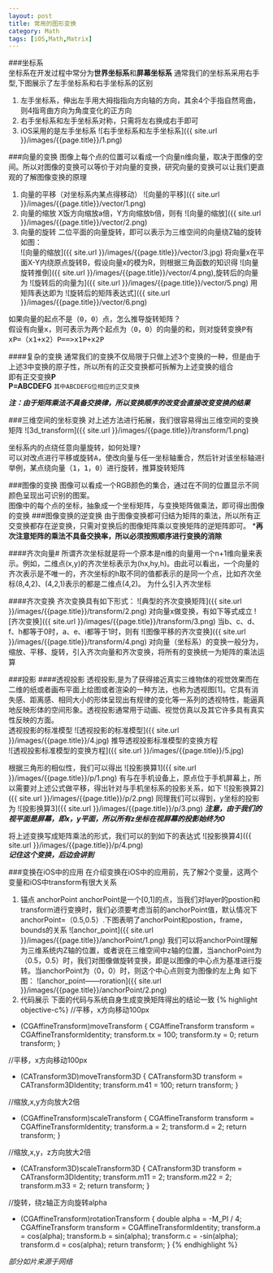 ```yaml
---
layout: post
title: 常用的图形变换
category: Math
tags: [iOS,Math,Matrix]
---
```


###坐标系  
坐标系在开发过程中常分为**世界坐标系**和**屏幕坐标系**
通常我们的坐标系采用右手型,下图展示了左手坐标系和右手坐标系的区别  
1. 左手坐标系，伸出左手用大拇指指向方向轴的方向，其余4个手指自然弯曲，则4指弯曲方向为角度变化的正方向
2. 右手坐标系和左手坐标系对称，只需将左右换成右手即可  
3. iOS采用的是左手坐标系
![右手坐标系和左手坐标系]({{ site.url }}/images/{{page.title}}/1.png)

###向量的变换
图像上每个点的位置可以看成一个向量n维向量，取决于图像的空间。所以对图像的变换可以等价于对向量的变换，研究向量的变换可以让我们更直观的了解图像变换的原理
1. 向量的平移（对坐标系内某点得移动）
![向量的平移]({{ site.url }}/images/{{page.title}}/vector/1.png)
2. 向量的缩放
X饭方向缩放a倍，Y方向缩放b倍，则有
![向量的缩放]({{ site.url }}/images/{{page.title}}/vector/2.png)
3. 向量的旋转 
二位平面的向量旋转，即可以表示为三维空间的向量绕Z轴的旋转
如图：  
![向量的缩放]({{ site.url }}/images/{{page.title}}/vector/3.jpg)
将向量x在平面X-Y内绕原点旋转B，假设向量x的模为R，则根据三角函数的知识得
![向量旋转推倒]({{ site.url }}/images/{{page.title}}/vector/4.png),旋转后的向量为
![旋转后的向量为]({{ site.url }}/images/{{page.title}}/vector/5.png)
用矩阵表达即为
![旋转后的矩阵表达式]({{ site.url }}/images/{{page.title}}/vector/6.png)

<pre>
如果向量的起点不是（0，0）点，怎么推导旋转矩阵？
假设有向量x，则可表示为两个起点为（0，0）的向量的和，则对旋转变换P有
xP=（x1+x2）P==>x1P+x2P
</pre>


####复杂的变换
通常我们的变换不仅局限于只做上述3个变换的一种，但是由于上述3中变换的原子性，所以所有的正交变换都可拆解为上述变换的组合  
即有正交变换**P**  
**P=ABCDEFG**
`其中ABCDEFG位相应的正交变换`

***注：由于矩阵乘法不具备交换律，所以变换顺序的改变会直接改变变换的结果***

###三维空间的坐标变换
对上述方法进行拓展，我们很容易得出三维空间的变换矩阵
![3d_transform]({{ site.url }}/images/{{page.title}}/transform/1.png)

<pre>
坐标系内的点绕任意向量旋转，如何处理?
可以对改点进行平移或旋转A，使改向量与任一坐标轴重合，然后针对该坐标轴进行旋转。旋转接受后，再对旋转后的做逆变换，即乘以inv（A）
举例，某点绕向量（1，1，0）进行旋转，推算旋转矩阵
</pre>

###图像的变换
图像可以看成一个RGB颜色的集合，通过在不同的位置显示不同颜色呈现出可识别的图案。  
图像中的每个点的坐标，抽象成一个坐标矩阵，与变换矩阵做乘法，即可得出图像的变换
###图像变换的逆变换
由于图像变换都可归结为矩阵的乘法，所以所有正交变换都存在逆变换，只需对变换后的图像矩阵乘以变换矩阵的逆矩阵即可。
***再次注意矩阵的乘法不具备交换率，所以必须按照顺序进行变换的消除**

####齐次向量#
所谓齐次坐标就是将一个原本是n维的向量用一个n+1维向量来表示。例如，二维点(x,y)的齐次坐标表示为(hx,hy,h)。由此可以看出，一个向量的齐次表示是不唯一的，齐次坐标的h取不同的值都表示的是同一个点，比如齐次坐标(8,4,2)、(4,2,1)表示的都是二维点(4,2)。
为什么引入齐次坐标

####齐次变换
齐次变换具有如下形式：
![典型的齐次变换矩阵]({{ site.url }}/images/{{page.title}}/transform/2.png)
对向量x做变换，有如下等式成立
![齐次变换]({{ site.url }}/images/{{page.title}}/transform/3.png)
当b、c、d、f、h都等于0时，a、e、i都等于1时，则有
![图像平移的齐次变换]({{ site.url }}/images/{{page.title}}/transform/4.png)
对向量（坐标系）的变换一般分为，缩放、平移、旋转，引入齐次向量和齐次变换，将所有的变换统一为矩阵的乘法运算

###投影
####透视投影
透视投影,是为了获得接近真实三维物体的视觉效果而在二维的纸或者画布平面上绘图或者渲染的一种方法，也称为透视图[1]。它具有消失感、距离感、相同大小的形体呈现出有规律的变化等一系列的透视特性，能逼真地反映形体的空间形象。透视投影通常用于动画、视觉仿真以及其它许多具有真实性反映的方面。  
透视投影的标准模型
![透视投影的标准模型]({{ site.url }}/images/{{page.title}}/4.jpg)
推导透视投影标准模型的变换方程  
![透视投影标准模型的变换方程]({{ site.url }}/images/{{page.title}}/5.jpg)

根据三角形的相似性，我们可以得出
![投影换算1]({{ site.url }}/images/{{page.title}}/p/1.png)
有与在手机设备上，原点位于手机屏幕上，所以需要对上述公式做平移，得出针对与手机坐标系的投影关系，如下
![投影换算2]({{ site.url }}/images/{{page.title}}/p/2.png)
同理我们可以得到，y坐标的投影为
![投影换算3]({{ site.url }}/images/{{page.title}}/p/3.png)
***注意，由于我们的视平面是屏幕，即x，y平面，所以所有z坐标在视屏幕的投影始终为0***

将上述变换写成矩阵乘法的形式，我们可以的到如下的表达式
![投影换算4]({{ site.url }}/images/{{page.title}}/p/4.png)         
***记住这个变换，后边会讲到***


###变换在iOS中的应用
在介绍变换在iOS中的应用前，先了解2个变量，这两个变量和iOS中transform有很大关系
1. 锚点
anchorPoint anchorPoint是一个[0,1]的点，当我们对layer的postion和transform进行变换时，我们必须要考虑当前的anchorPoint值，默认情况下anchorPoint=（0.5,0.5）.下图表明了anchorPoint和postion，frame，bounds的关系
![anchor_point]({{ site.url }}/images/{{page.title}}/anchorPoint/1.png)
我们可以将anchorPoint理解为三维系统内Z轴的位置，或者说在三维空间中z轴的位置，当anchorPoint为（0.5，0.5）时，我们对图像做旋转变换，即是以图像的中心点为基准进行旋转。当anchorPoint为（0，0）时，则这个中心点则变为图像的左上角
如下图：
![anchor_point——roration]({{ site.url }}/images/{{page.title}}/anchorPoint/2.png)
2. 代码展示
下面的代码与系统自身生成变换矩阵得出的结论一致
{% highlight objective-c%}
//平移，x方向移动100px
- (CGAffineTransform)moveTransform
{
    CGAffineTransform transform = CGAffineTransformIdentity;
    transform.tx = 100;
    transform.ty = 0;
    return transform;
}

//平移，x方向移动100px
- (CATransform3D)moveTransform3D
{
    CATransform3D transform = CATransform3DIdentity;
    transform.m41 = 100;
    return transform;
}

//缩放,x,y方向放大2倍
- (CGAffineTransform)scaleTransform
{
    CGAffineTransform transform = CGAffineTransformIdentity;
    transform.a = 2;
    transform.d = 2;
    return transform;
}

//缩放,x,y，z方向放大2倍
- (CATransform3D)scaleTransform3D
{
    CATransform3D transform = CATransform3DIdentity;
    transform.m11 = 2;
    transform.m22 = 2;
    transform.m33 = 2;
    return transform;
}

//旋转，绕z轴正方向旋转alpha
- (CGAffineTransform)rotationTransform
{
    double alpha = -M_PI / 4;
    CGAffineTransform transform = CGAffineTransformIdentity;
    transform.a = cos(alpha);
    transform.b = sin(alpha);
    transform.c = -sin(alpha);
    transform.d = cos(alpha);
    return transform;
}
{% endhighlight %}

*部分如片来源于网络*







